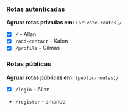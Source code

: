 ### Rotas autenticadas

**Agruar rotas privadas em:** `(private-routes)/`

- [x] `/` - Allan
- [x] `/add-contact` - Kaion
- [x] `/profile` - Gilmas

### Rotas públicas

**Agruar rotas públicas em:** `(public-routes)/`

- [x] `/login` - Allan
- `/register` - amanda
